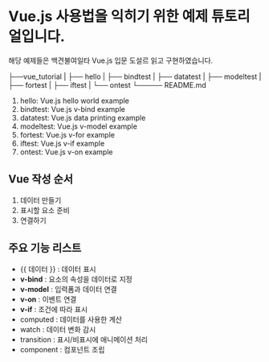 # Vue.js 사용법을 익히기 위한 예제 튜토리얼입니다.

해당 예제들은 백견불여일타 Vue.js 입문 도설르 읽고 구현하였습니다.


├──vue_tutorial
|  ├── hello
|  ├── bindtest
|  ├── datatest
|  ├── modeltest
|  ├── fortest
|  ├── iftest
|  └── ontest
└───── README.md

1. hello: Vue.js hello world example
2. bindtest: Vue.js v-bind example
3. datatest: Vue.js data printing example
4. modeltest: Vue.js v-model example
5. fortest: Vue.js v-for example
6. iftest: Vue.js v-if example
7. ontest: Vue.js v-on example

## Vue 작성 순서

1. 데이터 만들기
2. 표시할 요소 준비
3. 연결하기

## **주요 기능 리스트**

- {{ 데이터 }} : 데이터 표시
- **v-bind** : 요소의 속성을 데이터로 지정
- **v-model** : 입력폼과 데이터 연결
- **v-on** : 이벤트 연결
- **v-if** : 조건에 따라 표시
- computed : 데이터를 사용한 계산
- watch : 데이터 변화 감시
- transition : 표시/비표시에 애니메이션 처리
- component : 컴포넌트 조립
